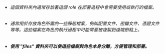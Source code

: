 * ###### 這個資料夾內通常存放著這個 role 在部署過程中會需要使用或執行的檔案。
* ###### 通常用於存放角色所需的一些靜態檔案，例如配置文件、密鑰文件、憑證文件等等。這些檔案在角色的執行過程中可能需要被複製到遠端節點上。
* ##### 使用 "files" 資料夾可以使這些檔案與角色本身分離，方便管理和部署。